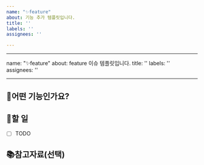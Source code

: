 ```yaml
---
name: "✨feature"
about: 기능 추가 템플릿입니다.
title: ''
labels: ''
assignees: ''

---
```


---
name: "✨feature"
about: feature 이슈 템플릿입니다.
title: ''
labels: ''
assignees: ''

---

## 📄어떤 기능인가요?

## 🏁할 일
- [ ] TODO

## 📚참고자료(선택)
